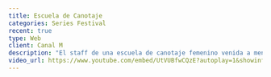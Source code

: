 ```yaml
---
title: Escuela de Canotaje
categories: Series Festival
recent: true
type: Web
client: Canal M
description: "El staff de una escuela de canotaje femenino venida a menos intentará hacer todo lo posible para sacar el club adelante. Para conseguir esto, el equipo decide cumplir un objetivo: lograr representar a Uruguay en las olimpiadas de Río de Janeiro 2016."
video_url: https://www.youtube.com/embed/UtVUBfwCQzE?autoplay=1&showinfo=0&width=500&height=280
---
```

